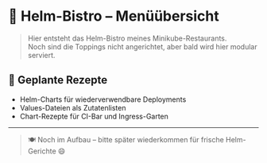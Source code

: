 [//]: # (Helm-Bistro/MENU.md)

# 🧂 Helm-Bistro – Menüübersicht

> Hier entsteht das Helm-Bistro meines Minikube-Restaurants.  
> Noch sind die Toppings nicht angerichtet, aber bald wird hier modular serviert.

## 🧪 Geplante Rezepte

- Helm-Charts für wiederverwendbare Deployments
- Values-Dateien als Zutatenlisten
- Chart-Rezepte für CI-Bar und Ingress-Garten

---

> 🍽️ Noch im Aufbau – bitte später wiederkommen für frische Helm-Gerichte 😄
